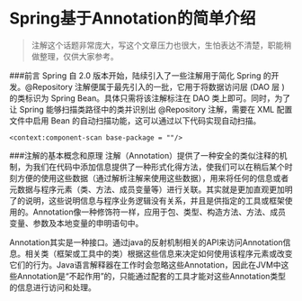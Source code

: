 # Spring基于Annotation的简单介绍

>注解这个话题非常庞大，写这个文章压力也很大，生怕表达不清楚，职能稍做整理，仅供大家参考。

###前言
Spring 自 2.0 版本开始，陆续引入了一些注解用于简化 Spring 的开发。@Repository 注解便属于最先引入的一批，它用于将数据访问层 (DAO 层 ) 的类标识为 Spring Bean。具体只需将该注解标注在 DAO 类上即可。同时，为了让 Spring 能够扫描类路径中的类并识别出 @Repository 注解，需要在 XML 配置文件中启用 Bean 的自动扫描功能，这可以通过以下代码实现自动扫描。

```
<context:component-scan base-package = ""/> 
```

###注解的基本概念和原理
注解（Annotation）提供了一种安全的类似注释的机制，为我们在代码中添加信息提供了一种形式化得方法，使我们可以在稍后某个时刻方便的使用这些数据（通过解析注解来使用这些数据），用来将任何的信息或者元数据与程序元素（类、方法、成员变量等）进行关联。其实就是更加直观更加明了的说明，这些说明信息与程序业务逻辑没有关系，并且是供指定的工具或框架使用的。Annotation像一种修饰符一样，应用于包、类型、构造方法、方法、成员变量、参数及本地变量的申明语句中。

Annotation其实是一种接口。通过java的反射机制相关的API来访问Annotation信息。相关类（框架或工具中的类）根据这些信息来决定如何使用该程序元素或改变它们的行为。Java语言解释器在工作时会忽略这些Annotation，因此在JVM中这些Annotation是“不起作用”的，只能通过配套的工具才能对这些Annotation类型的信息进行访问和处理。



